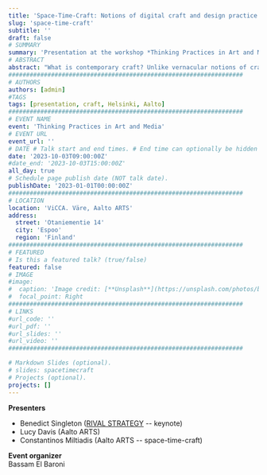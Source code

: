 ```yaml
---
title: 'Space-Time-Craft: Notions of digital craft and design practice in contemporary research'
slug: 'space-time-craft'
subtitle: ''
draft: false
# SUMMARY
summary: 'Presentation at the workshop *Thinking Practices in Art and Media*. Aalto ARTS, 2023'
# ABSTRACT 
abstract: "What is contemporary craft? Unlike vernacular notions of craft -- involving situated knowledges of a place and its available material which are cultivated over generations and performed by masters -- the notion of craft in our times poses a challenge, even more so in the context of research.The presentation will discuss notions of digital craft based on my research that investigates virtual space and movement *through exploratory design experimentation*. While virtual environments are ubiquitous, digital media like virtual reality and videogames are lacking formal foundations or discourses pertaining to their design and development. In my work I approach virtual space as a 'contemporary material', something that necessitates practical experimentation for investigating its capacities and potentials. I develop experimental prototypes to investigate virtual environments that are experienceable, however, impossible to construct or come across in the physical world. The aim of this practice is twofold: the exploration of the design space of such media through experienceable artifacts which also serve as research objects, parallel to the investigation of what is possible to experience. Lastly, the presentation will discuss current difficulties in admitting design prototypes, and especially 'playable artifacts' as research objects."
##################################################################
# AUTHORS 
authors: [admin]
#TAGS
tags: [presentation, craft, Helsinki, Aalto]
##################################################################
# EVENT NAME 
event: 'Thinking Practices in Art and Media'
# EVENT URL 
event_url: ''
# DATE # Talk start and end times. # End time can optionally be hidden by prefixing the line with `#`.
date: '2023-10-03T09:00:00Z'
#date_end: '2023-10-03T15:00:00Z'
all_day: true
# Schedule page publish date (NOT talk date).
publishDate: '2023-01-01T00:00:00Z'
##################################################################
# LOCATION 
location: 'ViCCA. Väre, Aalto ARTS'
address:
  street: 'Otaniementie 14'
  city: 'Espoo'
  region: 'Finland'
##################################################################
# FEATURED
# Is this a featured talk? (true/false)
featured: false
# IMAGE 
#image:
#  caption: 'Image credit: [**Unsplash**](https://unsplash.com/photos/bzdhc5b3Bxs)'
#  focal_point: Right
##################################################################
# LINKS 
#url_code: ''
#url_pdf: ''
#url_slides: ''
#url_video: ''
##################################################################

# Markdown Slides (optional).
# slides: spacetimecraft
# Projects (optional).
projects: []
---
```


**Presenters**  
- Benedict Singleton  ([RIVAL STRATEGY](https://www.rivalstrategy.com/) -- keynote)
- Lucy Davis (Aalto ARTS)  
- Constantinos Miltiadis  (Aalto ARTS -- space-time-craft)

**Event organizer**  
Bassam El Baroni

<!--
### Space-Time-Craft: Notions of digital craft and design practice in contemporary research 

What is contemporary craft? 
Unlike vernacular notions of craft -- involving situated knowledges of a place and its available material which are cultivated over generations and performed by masters -- the notion of craft in our times poses a challenge, even more so in the context of research. 
The presentation will discuss notions of digital craft based on my research that investigates virtual space and movement *through exploratory design experimentation*. 
While virtual environments are ubiquitous, digital media like virtual reality and videogames are lacking formal foundations or discourses pertaining to their design and development.
In my work I approach virtual space as a 'contemporary material', something that necessitates practical experimentation for investigating its capacities and potentials. I develop experimental prototypes to investigate virtual environments that are experienceable, however, impossible to construct or come across in the physical world. 
The aim of this practice is twofold: the exploration of the design space of such media through experienceable artifacts which also serve as research objects, parallel to the investigation of what is possible to experience. 
Lastly, the presentation will discuss current difficulties in admitting design prototypes, and especially 'playable artifacts' as research objects. 

-->

<!--
20 minute presentation about how you think of your practice and research as a craft, a well contextualised short presentation that is not too dense and high speed otherwise their minds will explode and we don't want to clean up brain matter in the classroom. The presentation is part of the course Thinking Practices in Art and Media, the day you'll be presenting in will feature another short presentation by Lucy Davies and a Keynote by Benedict Singleton around craftiness as a main concern of art and design
-->


<!--


What is contemporary craft? 

As 'craft' we usually identify colloquial practices 

Digital space 

The talk will discuss ongoing research pertaining to digital navigable space: virtual environments that allow for movement. 

# Bio 
**Constantinos Miltiadis** is a transdisciplinary architect and researcher; occasionally also programmer, media artist, curator, teacher, and librarian. His work is concerned with aesthetic phenomena between technology and culture, and his primary research investigates the design and experience of spatiotemporal navigable environments _inconstructible_ in the physical world, specific to and experienceable through digital media. He holds a diploma of architecture engineering from NTU-Athens, and a postgraduate degree on architecture and information from the Chair for CAAD ETH Zurich, with additional studies in computer music at IEM KU Graz. Constantinos’ work has been presented in seminars and exhibitions, published in conferences, journals as well as by international press. He has developed and taught courses on creative programming and experimental VR videogame design in academic contexts as well as conferences and art festivals. Between 2015 and 2019 Constantinos was assistant professor at the Institute of Architecture and Media of TU Graz. Since 2019 he is a doctoral researcher at the Dept. of Design, and the Dept. of Architecture at the School of ARTS at Aalto University in Helsinki.

Personal website: [www⁄studioany.com](http://studioany.com/)
-->

